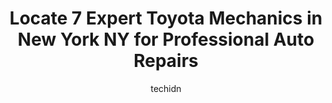 ---
layout: ampstory
image: https://images.unsplash.com/photo-1628188687881-0a34984b3531?ixlib=rb-4.0.3&ixid=MnwxMjA3fDB8MHxwaG90by1wYWdlfHx8fGVufDB8fHx8&auto=format&fit=crop&w=640&h=853&q=80
author: techidn
featured: false
description: For top-quality automotive repairs and maintenance, visit the 7 best Toyota Mechanic in New York NY, USA. Their reputation for excellence and their dedication to customer satisfaction make t
title: Locate 7 Expert Toyota Mechanics in New York NY for Professional Auto Repairs
cover:
   title: Locate 7 Expert Toyota Mechanics in New York NY for Professional Auto Repairs
   subtitle: Rickpate
   background: https://images.unsplash.com/photo-1628188687881-0a34984b3531?ixlib=rb-4.0.3&ixid=MnwxMjA3fDB8MHxwaG90by1wYWdlfHx8fGVufDB8fHx8&auto=format&fit=crop&w=640&h=853&q=80

pages: 
 - layout: thirds
   top: <h1>#1 Fordham Toyota Service & Toyota Parts</h1>
   bottom: "<p>My experience with Fordham Toyota was amazing and hassle free. Marcos and Pablo made the process very easy. Pablo was honest and very understanding of our budget and made</p>"
   background: https://www.knot35.com/toplist/wp-content/uploads/2023/06/best-toyota-mechanic-1-in-new-york-ny-1685839782.jpeg
   backgroundblur: true
 - layout: thirds
   top: <h1>#2 Westchester Toyota Service & Toyota Parts</h1>
   bottom: "<p>75 Vredenburgh Ave, Yonkers, NY 10704, United States</p>"
   background: https://www.knot35.com/toplist/wp-content/uploads/2023/06/best-toyota-mechanic-2-in-new-york-ny-1685839782.jpeg
   cta:
      link: https://www.knot35.com/toplist/locate-7-expert-toyota-mechanics-in-new-york-ny-for-professional-auto-repairs/
      text: Locate 7 Expert Toyota Mechanics in New York NY for Professional Auto Repairs
 - layout: thirds
   top: <h1>#3 Bay Ridge Toyota Service & Toyota Parts</h1>
   bottom: "<p>6401 6th Ave, Brooklyn, NY 11220, United States</p>"
   background: https://www.knot35.com/toplist/wp-content/uploads/2023/06/best-toyota-mechanic-3-in-new-york-ny-1685839783.jpeg
   cta:
      link: https://www.knot35.com/toplist/locate-7-expert-toyota-mechanics-in-new-york-ny-for-professional-auto-repairs/
      text: Locate 7 Expert Toyota Mechanics in New York NY for Professional Auto Repairs
 - layout: thirds
   top: <h1>#4 City World Toyota Service Center</h1>
   bottom: "<p>3860 Boston Rd, Bronx, NY 10469, United States</p>"
   background: https://images.unsplash.com/photo-1533998839656-76f5e4b2bccb?ixlib=rb-4.0.3&ixid=MnwxMjA3fDB8MHxwaG90by1wYWdlfHx8fGVufDB8fHx8&auto=format&fit=crop&w=640&h=853&q=80
   cta:
      link: https://www.knot35.com/toplist/locate-7-expert-toyota-mechanics-in-new-york-ny-for-professional-auto-repairs/
      text: Locate 7 Expert Toyota Mechanics in New York NY for Professional Auto Repairs
 - layout: thirds
   top: <h1>#5 Star Toyota Service Center</h1>
   bottom: "<p>40-40 172nd St, Queens, NY 11358, United States</p>"
   background: https://images.unsplash.com/photo-1564951434112-64d74cc2a2d7?ixlib=rb-4.0.3&ixid=MnwxMjA3fDB8MHxwaG90by1wYWdlfHx8fGVufDB8fHx8&auto=format&fit=crop&w=640&h=853&q=80
   cta:
      link: https://www.knot35.com/toplist/locate-7-expert-toyota-mechanics-in-new-york-ny-for-professional-auto-repairs/
      text: Locate 7 Expert Toyota Mechanics in New York NY for Professional Auto Repairs
 - layout: thirds
   top: <h1>#6 Island Toyota Service Center</h1>
   bottom: "<p>111 Quintard St, Staten Island, NY 10305, United States</p>"
   background: https://images.unsplash.com/photo-1534312527009-56c7016453e6?ixlib=rb-4.0.3&ixid=MnwxMjA3fDB8MHxwaG90by1wYWdlfHx8fGVufDB8fHx8&auto=format&fit=crop&w=640&h=853&q=80
   cta:
      link: https://www.knot35.com/toplist/locate-7-expert-toyota-mechanics-in-new-york-ny-for-professional-auto-repairs/
      text: Locate 7 Expert Toyota Mechanics in New York NY for Professional Auto Repairs
 - layout: thirds
   top: <h1>#7 Prestige Auto Repair & body shop</h1>
   bottom: "<p>2015 3rd Ave, New York, NY 10029, United States</p>"
   background: https://images.unsplash.com/photo-1518640467707-6811f4a6ab73?ixlib=rb-4.0.3&ixid=MnwxMjA3fDB8MHxwaG90by1wYWdlfHx8fGVufDB8fHx8&auto=format&fit=crop&w=640&h=853&q=80
   cta:
      link: https://www.knot35.com/toplist/locate-7-expert-toyota-mechanics-in-new-york-ny-for-professional-auto-repairs/
      text: Locate 7 Expert Toyota Mechanics in New York NY for Professional Auto Repairs
 - layout: thirds
   middle: Continue reading...
   background: https://images.unsplash.com/photo-1533735380053-eb8d0759b24a?ixlib=rb-4.0.3&ixid=MnwxMjA3fDB8MHxwaG90by1wYWdlfHx8fGVufDB8fHx8&auto=format&fit=crop&w=640&h=853&q=80
   cta:
      link: https://www.knot35.com/toplist/locate-7-expert-toyota-mechanics-in-new-york-ny-for-professional-auto-repairs/
      text: Locate 7 Expert Toyota Mechanics in New York NY for Professional Auto Repairs
      
---